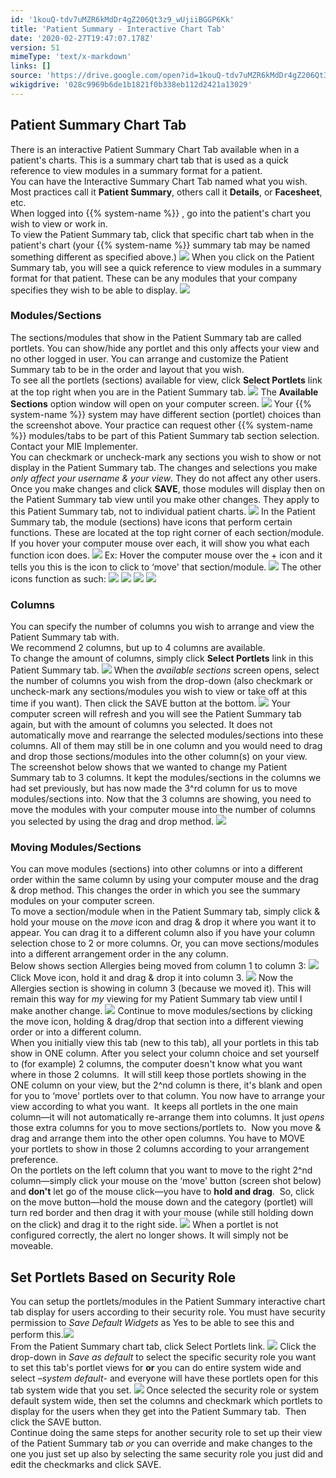 ```yaml
---
id: '1kouQ-tdv7uMZR6kMdDr4gZ206Qt3z9_wUjiiBGGP6Kk'
title: 'Patient Summary - Interactive Chart Tab'
date: '2020-02-27T19:47:07.178Z'
version: 51
mimeType: 'text/x-markdown'
links: []
source: 'https://drive.google.com/open?id=1kouQ-tdv7uMZR6kMdDr4gZ206Qt3z9_wUjiiBGGP6Kk'
wikigdrive: '028c9969b6de1b1821f0b338eb112d2421a13029'
---
```

## Patient Summary Chart Tab

There is an interactive Patient Summary Chart Tab available when in a patient's charts. This is a summary chart tab that is used as a quick reference to view modules in a summary format for a patient.  
You can have the Interactive Summary Chart Tab named what you wish. Most practices call it **Patient Summary**, others call it **Details**, or **Facesheet**, etc.  
When logged into {{% system-name %}} , go into the patient's chart you wish to view or work in.  
To view the Patient Summary tab, click that specific chart tab when in the patient's chart (your {{% system-name %}} summary tab may be named something different as specified above.)
![](../patient-summary-interactive-chart-tab.assets/7a23291bb0f2f6176b65b73ed07cc022.png)
When you click on the Patient Summary tab, you will see a quick reference to view modules in a summary format for that patient. These can be any modules that your company specifies they wish to be able to display.
![](../patient-summary-interactive-chart-tab.assets/5aceb74ed116a4f24add4441b0c95f86.png)

### Modules/Sections

The sections/modules that show in the Patient Summary tab are called portlets. You can show/hide any portlet and this only affects your view and no other logged in user. You can arrange and customize the Patient Summary tab to be in the order and layout that you wish.  
To see all the portlets (sections) available for view, click **Select Portlets** link at the top right when you are in the Patient Summary tab.
![](../patient-summary-interactive-chart-tab.assets/5aceb74ed116a4f24add4441b0c95f86.png)
The **Available Sections** option window will open on your computer screen.
![](../patient-summary-interactive-chart-tab.assets/eec4763bf3502be3415eacd1e7be6868.png)
Your {{% system-name %}} system may have different section (portlet) choices than the screenshot above. Your practice can request other {{% system-name %}} modules/tabs to be part of this Patient Summary tab section selection. Contact your MIE Implementer.  
You can checkmark or uncheck-mark any sections you wish to show or not display in the Patient Summary tab. The changes and selections you make *only affect your username & your view*. They do not affect any other users. Once you make changes and click **SAVE**, those modules will display then on the Patient Summary tab view until you make other changes. They apply to this Patient Summary tab, not to individual patient charts.
![](../patient-summary-interactive-chart-tab.assets/eec4763bf3502be3415eacd1e7be6868.png)
In the Patient Summary tab, the module (sections) have icons that perform certain functions. These are located at the top right corner of each section/module. If you hover your computer mouse over each, it will show you what each function icon does.
![](../patient-summary-interactive-chart-tab.assets/977e4df276f36f43de24b9c82c6fe3eb.png)
Ex: Hover the computer mouse over the + icon and it tells you this is the icon to click to ‘move' that section/module.
![](../patient-summary-interactive-chart-tab.assets/6731fe9fe6e845face44d9b1dee9f9cf.png)
The other icons function as such:
![](../patient-summary-interactive-chart-tab.assets/f06e6a29dae3e88ec6bba60a92e854cf.png)
![](../patient-summary-interactive-chart-tab.assets/9d17063f22a5e52955567c1e176a2154.png)
![](../patient-summary-interactive-chart-tab.assets/7d65deea220e17c07496152aeb2eb4ea.png)
![](../patient-summary-interactive-chart-tab.assets/c54593cac92f0c3b7b8db2fa70b21f93.png)

### Columns

You can specify the number of columns you wish to arrange and view the Patient Summary tab with.  
We recommend 2 columns, but up to 4 columns are available.  
To change the amount of columns, simply click **Select Portlets** link in this Patient Summary tab.
![](../patient-summary-interactive-chart-tab.assets/7a23291bb0f2f6176b65b73ed07cc022.png)
When the *available sections* screen opens, select the number of columns you wish from the drop-down (also checkmark or uncheck-mark any sections/modules you wish to view or take off at this time if you want). Then click the SAVE button at the bottom.
![](../patient-summary-interactive-chart-tab.assets/0437e0c02ce1e9c2f9cb86c025fe824c.png)
Your computer screen will refresh and you will see the Patient Summary tab again, but with the amount of columns you selected. It does not automatically move and rearrange the selected modules/sections into these columns. All of them may still be in one column and you would need to drag and drop those sections/modules into the other column(s) on your view.  
The screenshot below shows that we wanted to change my Patient Summary tab to 3 columns. It kept the modules/sections in the columns we had set previously, but has now made the 3^rd column for us to move modules/sections into. Now that the 3 columns are showing, you need to move the modules with your computer mouse into the number of columns you selected by using the drag and drop method.
![](../patient-summary-interactive-chart-tab.assets/5e582bee4748e07c4ca087db20b5a9ad.png)

### Moving Modules/Sections

You can move modules (sections) into other columns or into a different order within the same column by using your computer mouse and the drag & drop method. This changes the order in which you see the summary modules on your computer screen.  
To move a section/module when in the Patient Summary tab, simply click & hold your mouse on the *move* icon and drag & drop it where you want it to appear. You can drag it to a different column also if you have your column selection chose to 2 or more columns. Or, you can move sections/modules into a different arrangement order in the any column.  
Below shows section Allergies being moved from column 1 to column 3:
![](../patient-summary-interactive-chart-tab.assets/c0a89792cdee86041db5dd9b3d28e1c8.png)
Click Move icon, hold it and drag & drop it into column 3.
![](../patient-summary-interactive-chart-tab.assets/356873936675aeb267f5b535a5eb3085.png)
Now the Allergies section is showing in column 3 (because we moved it). This will remain this way for *my* viewing for my Patient Summary tab view until I make another change.
![](../patient-summary-interactive-chart-tab.assets/75f030c29bbc36f251ae03ee9fead7e8.png)
Continue to move modules/sections by clicking the move icon, holding & drag/drop that section into a different viewing order or into a different column.  
When you initially view this tab (new to this tab), all your portlets in this tab show in ONE column. After you select your column choice and set yourself to (for example) 2 columns, the computer doesn't know what you want where in those 2 columns.  It will still keep those portlets showing in the ONE column on your view, but the 2^nd column is there, it's blank and open for you to ‘move' portlets over to that column. You now have to arrange your view according to what you want.  It keeps all portlets in the one main column—it will not automatically re-arrange them into columns. It just *opens* those extra columns for you to move sections/portlets to.  Now you move & drag and arrange them into the other open columns. You have to MOVE your portlets to show in those 2 columns according to your arrangement preference.  
On the portlets on the left column that you want to move to the right 2^nd column—simply click your mouse on the ‘move' button (screen shot below) and **don't** let go of the mouse click—you have to **hold and drag**.  So, click on the move button—hold the mouse down and the category (portlet) will turn red border and then drag it with your mouse (while still holding down on the click) and drag it to the right side.
![](../patient-summary-interactive-chart-tab.assets/6c895b21fd48aab40b963cf2efbdbf69.jpg)
When a portlet is not configured correctly, the alert no longer shows. It will simply not be moveable.

## Set Portlets Based on Security Role

You can setup the portlets/modules in the Patient Summary interactive chart tab display for users according to their security role. You must have security permission to *Save Default Widgets* as Yes to be able to see this and perform this.![](../patient-summary-interactive-chart-tab.assets/5e5b34b7612be4986d9aeb55db33235c.png)  
From the Patient Summary chart tab, click Select Portlets link.
![](../patient-summary-interactive-chart-tab.assets/348723764d63d683d44236e639b0101b.png)
Click the drop-down in *Save as default* to select the specific security role you want to set this tab's portlet views for **or** you can do entire system wide and select *–system default*- and everyone will have these portlets open for this tab system wide that you set.
![](../patient-summary-interactive-chart-tab.assets/eec28455d7a8bdcdc9a566c5e3000c9f.png)
Once selected the security role or system default system wide, then set the columns and checkmark which portlets to display for the users when they get into the Patient Summary tab.  Then click the SAVE button.  
Continue doing the same steps for another security role to set up their view of the Patient Summary tab *or* you can override and make changes to the one you just set up also by selecting the same security role you just did and edit the checkmarks and click SAVE.
